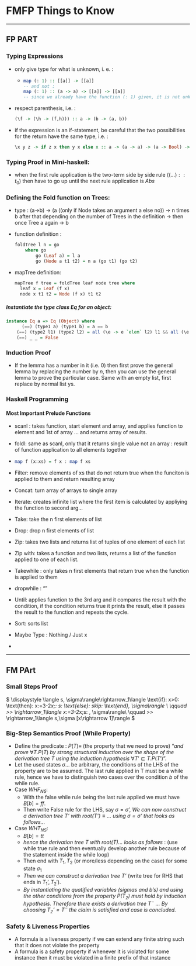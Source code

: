 # FMFP Things to Know

---

## FP PART

### Typing Expressions

- only give type for what is unknown, i. e. :

  - ```haskell
    map (: 1) :: [[a]] -> [[a]]
    -- and not :
    map (: 1) :: (a -> a) -> [[a]] -> [[a]]
    -- since we already have the function (: 1) given, it is not unknown, no need to type it.
    ```

- respect parenthesis, i.e. :

  ```haskell
  (\f -> (\h -> (f,h))) :: a -> (b -> (a, b))
  ```

- if the expression is an if-statement, be careful that the two possibilities for the return have the same type, i.e. :

  ```haskell
  \x y z -> if z x then y x else x :: a -> (a -> a) -> (a -> Bool) -> a
  ```

  

### Typing Proof in Mini-haskell:

-  when the first rule application is the two-term side by side rule 
($(…)::t_0$) then have to go up until the next rule application is *Abs*

### Defining the Fold function on Trees:

- type : (a->b) -> (a ((only if Node takes an argument a else no)) -> n times b after that depending on the number of Trees in the definition -> then once Tree a again -> b

- function definition : 

  ```haskell
  foldTree l n = go
      where go
          go (Leaf a) = l a
          go (Node a t1 t2) = n a (go t1) (go t2)
  ```

- mapTree definition:

  ```haskell
  mapTree f tree = foldTree leaf node tree where
    leaf x = Leaf (f x)
    node x t1 t2 = Node (f x) t1 t2
  ```

##### Instantiate the type class Eq for an object:

```haskell
instance Eq a => Eq (Object) where
 	  (==) (type1 a) (type1 b) = a == b
    (==) (type2 l1) (type2 l2) = all (\e -> e `elem` l2) l1 && all (\e -> e `elem` l1) l2
    (==) _ _ = False
```



### Induction Proof

- If the lemma has a number in it (i.e. 0) then first prove the general lemma by replacing the number by *n*, then you can use the general lemma to prove the particular case. Same with an empty list, first replace by normal list ys.

### Haskell Programming

#### Most Important Prelude Functions

- scanl : takes function, start element and array, and applies function to element and 1st of array ... and returns array of results.

- foldl: same as scanl, only that it returns single value not an array : result of function application to all elements together

- ```haskell
  map f (x:xs) = f x : map f xs
  
  ```

- Filter: remove elements of xs that do not return true when the funciton is applied to them and return resulting array

- Concat: turn array of arrays to single array

- Iterate: creates infinite list where the first item is calculated by appliying the function to second arg...

- Take: take  the n first elements of list

- Drop: drop n first elements of list

- Zip: takes two lists and returns list of tuples of one element of each list

- Zip with: takes a function and two lists, returns a list of the function applied to one of each list.

- Takewhile : only takes n first elements that return true when the function is applied to them

- dropwhile : “”

- Until: applies function to the 3rd arg and it compares the result with the condition, if the condition returns true it prints the result, else it passes the result to the function and repeats the cycle.

- Sort: sorts list

- Maybe Type : Nothing / Just x

- 

---

## FM PArt

### Small Steps Proof

$
\displaystyle \langle s, \sigma\rangle\rightarrow_1\langle \text{if}\: x>0\: \text{then}\: x:=3-2*x;\: s\: \text{else}\: skip\: \text{end}, \sigma\rangle \\ \qquad \>\> \rightarrow_1\langle x:=3-2*x;s\: , \sigma\rangle\\ 
\qquad \>\>  \rightarrow_1\langle s,\sigma [x\rightarrow 1]\rangle
$

### Big-Step Semantics Proof (While Property)

- Define the predicate : $P(T) \equiv$ (the property that we need to prove) “*and prove* $\forall T.P(T)$ *by strong structural induction over the shape of the derivation tree T using the induction hypothesis* $\forall T’ \sqsubset T.P(T’)$”.
- Let the used states $\sigma...$ be arbitrary, the conditions of the LHS of the property are to be assumed. The last rule applied in T must be a while rule, hence we have to distinguish two cases over the condition $b$ of the while rule.
- Case $WHF_{NS}$:
  - With the false while rule being the last rule applied we must have $B[b]=ff$.
  - Then write False rule for the LHS, say $\sigma = \sigma’$, *We can now construct a derivation tree $T’$ with $root (T’) \equiv …$  using $\sigma = \sigma’$ that looks as follows...* 
- Case $WHT_{NS}$:
  - $B[b]=tt$
  - *hence the derivation tree T with root(T)... looks as follows* : (use while true rule and then eventually develop another rule because of the statement inside the while loop)
  - Then end with $T_1,T_2$ (or more/less depending on the case) for some state $\sigma_1$
  - *Then we can construct a derivation tree T’* (write tree for RHS that ends in $T_1’,T_2'$).
  - *By instantiating the quatified variables (sigmas and b’s) and using the other conditions from the property $P(T_2)$ must hold by  induction hypothesis. Therefore there exists a derivation tree $T¨$ ... By choosing $T_2’=T¨$ the claim is satisfied and case is concluded.*

### Safety & Liveness Properties

- A formula is a liveness property if we can extend any finite string such that it does not violate the property
- A formula is a safety property if whenever it is violated for some instance then it must be violated in a finite prefix of that instance
